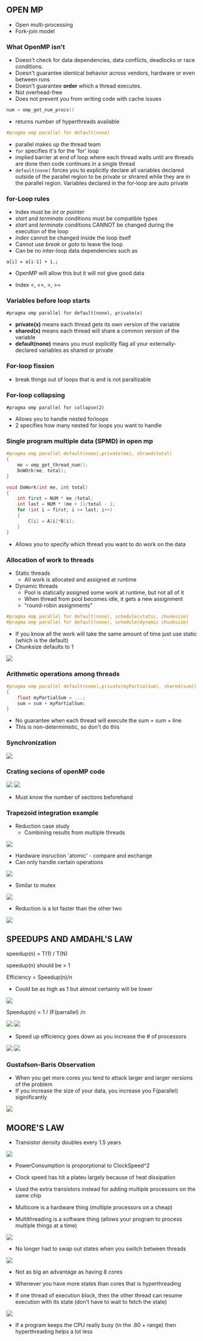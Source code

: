 ## OPEN MP

- Open multi-processing
- Fork-join model

### What OpenMP isn't

- Doesn't check for data dependencies, data conflicts, deadlocks or race conditions.
- Doesn't guarantee identical behavior across vendors, hardware or even between runs
- Doesn't guarantee **order** which a thread executes.
- Not overhead-free
- Does not prevent you from writing code with cache issues

```c
num = omp_get_num_procs()
```

- returns number of hyperthreads available

```c
#pragma omp parallel for default(none)
```

- parallel makes up the thread team
- `for` specifies it's for the 'for' loop
- implied barrier at end of loop where each thread waits until are threads are done then code continues in a single thread
- `default(none)` forces you to explicitly declare all variables declared outside of the parallel region to be private or shrared while they are in the parallel region. Variables declared in the for-loop are auto private

### for-Loop rules

- Index must be _int_ or _pointer_
- _start_ and _terminate_ conditions must be compatible types
- _start_ and _terminate_ conditions CANNOT be changed during the execution of the loop
- _index_ cannot be changed inside the loop itself
- Cannot use _break_ or _goto_ to leave the loop
- Can be no inter-loop data dependencies such as

```
a[i] = a[i-1] + 1.;
```

- OpenMP will allow this but it will not give good data

- Index <, <=, >, >=

### Variables before loop starts

```
#pragma omp parallel for default(none), private(x)
```

- **private(x)** means each thread gets its own version of the variable
- **shared(x)** means each thread will share a common version of the variable
- **default(none)** means you must explicitly flag all your externally-declared variables as shared or private

### For-loop fission

- break things out of loops that is and is not parallizable

### For-loop collapsing

```
#pragma omp parallel for collapse(2)
```

- Allows you to handle nested forloops
- 2 specifies how many nested for loops you want to handle

### Single program multiple data (SPMD) in open mp

```c++
#pragma omp parallel default(none),private(me), shraed(total)
{
    me = omp_get_thread_num();
    DoWOrk(me, total);
}

void DoWork(int me, int total)
{
    int first = NUM * me /total;
    int last = NUM * (me + 1)/total - 1;
    for (int i = first; i <= last; i++)
    {
        C[i] = A[i]*B[i];
    }
}
```

- Allows you to specify which thread you want to do work on the data

### Allocation of work to threads

- Static threads
  - All work is allocated and assigned at runtime
- Dynamic threads
  - Pool is statically assigned some work at runtime, but not all of it
  - When thread from pool becomes idle, it gets a new assignment
  - "round-robin assignments"

```c
#pragma omp parallel for default(none), schedule(static, chunksize)
#pragma omp parallel for default(none), schedule(dynamic chunksize)
```

- If you know all the work will take the same amount of time just use static (which is the default)
- Chunksize defaults to 1

<img src="./../../images/CS475_chunksize.PNG">

### Arithmetic operations among threads

```c++
#pragma omp parallel default(none),private(myPartialSum), shared(sum))
{
    float myPartialSum = ...;
    sum = sum + myPartialSum;
}
```

- No guarantee when each thread will execute the sum = sum + line
- This is non-deterministic, so don't do this

### Synchronization

<img src="./../../images/CS475_mutex2.PNG">

### Crating secions of openMP code

<img src="./../../images/CS475_sections.PNG">

<img src="./../../images/sections2.PNG">

- Must know the number of sections beforehand

### Trapezoid integration example

- Reduction case study
  - Combining results from multiple threads

<img src="./../../images/cs475_atomic.PNG">

- Hardware insruction 'atomic' - compare and exchange
- Can only handle certain operations

<img src="./../../images/cs475_critical.PNG">

- Similar to mutex

<img src="./../../images/cs475_reduction.PNG">

- Reduction is a lot faster than the other two

<img src="./../../images/cs475_reduction2.PNG">

## SPEEDUPS AND AMDAHL'S LAW

speedup(n) = T(1) / T(N)

speedup(n) should be > 1

Efficiency = Speedup(n)/n

- Could be as high as 1 but almost certainly will be lower

<img src="./../../images/cs475_speedup.PNG">

Speedup(n) = 1 / (F(parrallel) /n

<img src="./../../images/cs475_amdahlslaw.PNG">
<img src="./../../images/cs475_amdahlslaw2.PNG">

- Speed up efficiency goes down as you increase the # of processors

<img src="./../../images/cs475_fparallel.PNG">

<img src="./../../images/cs475_maxspeedup.PNG">

### Gustafson-Baris Observation

- When you get more cores you tend to attack larger and larger versions of the problem
- If you increase the size of your data, you increase you F(parallel) siginificantly

<img src="./../../images/cs475_fparallel2.PNG">

## MOORE'S LAW

- Transistor density doubles every 1.5 years

<img src="./../../images/cs475_mooreslaw.PNG">

- PowerConsumption is proporptional to ClockSpeed^2
- Clock speed has hit a plateu largely because of heat dissipation
- Used the extra transistors instead for adding multiple processors on the same chip

- Multicore is a hardware thing (multiple processors on a cheap)
- Multithreading is a software thing (allows your program to process multiple things at a time)

<img src="./../../images/cs475_hyperthreading.PNG">

- No longer had to swap out states when you switch between threads

<img src="./../../images/cs475_hyperthreading2.PNG">

- Not as big an advantage as having 8 cores

- Whenever you have more states than cores that is hyperthreading
- If one thread of execution block, then the other thread can resume execution with its state (don't have to wait to fetch the state)

<img src="./../../images/cs475_hyperthreading3.PNG">

- If a program keeps the CPU really busy (in the .80 + range) then hyperthreading helps a lot less

